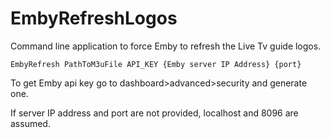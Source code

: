 # EmbyRefreshLogos

Command line application to force Emby to refresh the Live Tv guide logos.
```
EmbyRefresh PathToM3uFile API_KEY {Emby server IP Address} {port}
```
To get Emby api key go to dashboard>advanced>security and generate one.

If server IP address and port are not provided, localhost and 8096 are assumed.
